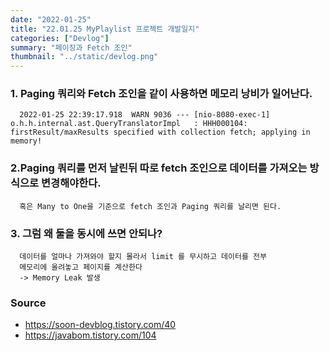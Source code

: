 ```yaml
---
date: "2022-01-25"
title: "22.01.25 MyPlaylist 프로젝트 개발일지"
categories: ["Devlog"]
summary: "페이징과 Fetch 조인"
thumbnail: "../static/devlog.png"
---
```


### 1. Paging 쿼리와 Fetch 조인을 같이 사용하면 메모리 낭비가 일어난다.

      2022-01-25 22:39:17.918  WARN 9036 --- [nio-8080-exec-1] o.h.h.internal.ast.QueryTranslatorImpl   : HHH000104: firstResult/maxResults specified with collection fetch; applying in memory!

### 2.Paging 쿼리를 먼저 날린뒤 따로 fetch 조인으로 데이터를 가져오는 방식으로 변경해야한다.

      혹은 Many to One을 기준으로 fetch 조인과 Paging 쿼리를 날리면 된다.

### 3. 그럼 왜 둘을 동시에 쓰면 안되나?

      데이터를 얼마나 가져와야 할지 몰라서 limit 를 무시하고 데이터를 전부
      메모리에 올려놓고 페이지를 계산한다
      -> Memory Leak 발생

### Source

- https://soon-devblog.tistory.com/40
- https://javabom.tistory.com/104
